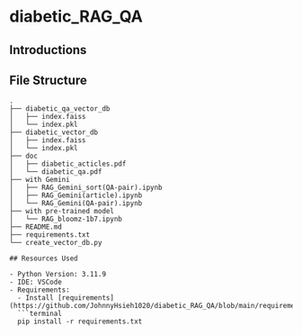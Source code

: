# diabetic_RAG_QA

## Introductions

## File Structure

````plaintext
.
├── diabetic_qa_vector_db
│   ├── index.faiss
│   └── index.pkl
├── diabetic_vector_db
│   ├── index.faiss
│   └── index.pkl
├── doc
│   ├── diabetic_acticles.pdf
│   └── diabetic_qa.pdf
├── with Gemini
│   ├── RAG_Gemini_sort(QA-pair).ipynb
│   ├── RAG_Gemini(article).ipynb
│   └── RAG_Gemini(QA-pair).ipynb
├── with pre-trained model
│   └── RAG_bloomz-1b7.ipynb
├── README.md
├── requirements.txt
└── create_vector_db.py

## Resources Used

- Python Version: 3.11.9
- IDE: VSCode
- Requirements:
  - Install [requirements](https://github.com/JohnnyHsieh1020/diabetic_RAG_QA/blob/main/requirements.txt)
  ```terminal
  pip install -r requirements.txt
````
